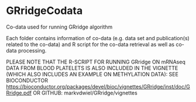 # GRridgeCodata
Co-data used for running GRridge algorithm

Each folder contains information of co-data (e.g. data set and publication(s) related to the co-data) and R script for the co-data retrieval as well as co-data processing.

PLEASE NOTE THAT THE R-SCRIPT FOR RUNNING GRridge ON mRNAseq DATA FROM BLOOD PLATELETS IS ALSO INCLUDED IN THE VIGNETTE (WHICH ALSO INCLUDES AN EXAMPLE ON METHYLATION DATA): SEE BIOCONDUCTOR https://bioconductor.org/packages/devel/bioc/vignettes/GRridge/inst/doc/GRridge.pdf OR GITHUB: markvdwiel/GRridge/vignettes
